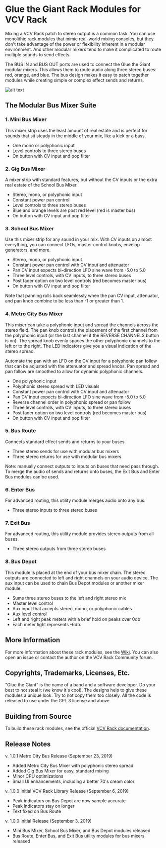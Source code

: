 # Glue the Giant Rack Modules for VCV Rack

Mixing a VCV Rack patch to stereo output is a common task.
You can use monolithic rack modules that mimic real-world mixing consoles, but they don't take advantage of the power or flexibility inherent in a modular environment.
And other modular mixers tend to make it complicated to route multiple sounds to send effects.

The BUS IN and BUS OUT ports are used to connect the Glue the Giant modular mixers.
This allows them to route audio along three stereo buses: red, orange, and blue.
The bus design makes it easy to patch together modules while creating simple or complex effect sends and returns.

![alt text](https://github.com/gluethegiant/gtg-rack/blob/master/design/screenshot.png)

## The Modular Bus Mixer Suite

### 1. Mini Bus Mixer

This mixer strip uses the least amount of real estate and is perfect for sounds that sit steady in the middle of your mix, like a kick or a bass.

* One mono or polyphonic input
* Level controls to three stereo buses
* On button with CV input and pop filter

### 2. Gig Bus Mixer

A mixer strip with standard features, but without the CV inputs or the extra real estate of the School Bus Mixer.

* Stereo, mono, or polyphonic input
* Constant power pan control
* Level controls to three stereo buses
* Blue and orange levels are post red level (red is master bus) 
* On button with CV input and pop filter

### 3. School Bus Mixer

Use this mixer strip for any sound in your mix.
With CV inputs on almost everything, you can connect LFOs, master control knobs, envelop generators, and more.

* Stereo, mono, or polyphonic input
* Constant power pan control with CV input and attenuator
* Pan CV input expects bi-direction LFO sine wave from -5.0 to 5.0 
* Three level controls, with CV inputs, to three stereo buses
* Post fader option on two level controls (red becomes master bus)
* On button with CV input and pop filter

Note that panning rolls back seamlessly when the pan CV input, attenuator, and pan knob combine to be less than -1 or greater than 1.

### 4. Metro City Bus Mixer

This mixer can take a polyphonic input and spread the channels across the stereo field.
The pan knob controls the placement of the first channel from the polyphonic input (or the last channel if the REVERSE CHANNELS button is on).
The spread knob evenly spaces the other polyphonic channels to the left or to the right.
The LED indicators give you a visual indication of the stereo spread.

Automate the pan with an LFO on the CV input for a polyphonic pan follow that can be adjusted with the attenuator and spread knobs.
Pan spread and pan follow are smoothed to allow for dynamic polyphonic channels.

* One polyphonic input
* Polyphonic stereo spread with LED visuals
* Constant power pan control with CV input and attenuator
* Pan CV input expects bi-direction LFO sine wave from -5.0 to 5.0 
* Reverse channel order in polyphonic spread or pan follow
* Three level controls, with CV inputs, to three stereo buses
* Post fader option on two level controls (red becomes master bus)
* On button with CV input and pop filter

### 5. Bus Route

Connects standard effect sends and returns to your buses.

* Three stereo sends for use with modular bus mixers
* Three stereo returns for use with modular bus mixers

Note: manually connect outputs to inputs on buses that need pass through.
To merge the audio of sends and returns onto buses, the Exit Bus and Enter Bus modules can be used.

### 6. Enter Bus

For advanced routing, this utility module merges audio onto any bus.

* Three stereo inputs to three stereo buses

### 7. Exit Bus

For advanced routing, this utility module provides stereo outputs from all buses.

* Three stereo outputs from three stereo buses

### 8. Bus Depot

This module is placed at the end of your bus mixer chain.
The stereo outputs are connected to left and right channels on your audio device.
The aux input can be used to chain Bus Depot modules or another mixer module.

* Sums three stereo buses to the left and right stereo mix
* Master level control
* Aux input that accepts stereo, mono, or polyphonic cables
* Aux level control
* Left and right peak meters with a brief hold on peaks over 0db
* Each meter light represents -6db.

## More Information

For more information about these rack modules, see the [Wiki](https://github.com/gluethegiant/gtg-rack/wiki).
You can also open an issue or contact the author on the VCV Rack Community forum.

## Copyrights, Trademarks, Licenses, Etc.

"Glue the Giant" is the name of a band and a software developer.
Do your best to not steal it (we know it's cool).
The designs help to give these modules a unique look.
Try to not copy them too closely.
All the code is released to use under the GPL 3 license and above.

## Building from Source

To build these rack modules, see the official [VCV Rack documentation](https://vcvrack.com/manual/Building.html).

## Release Notes

v. 1.0.1 Metro City Bus Release (September 23, 2019)

- Added Metro City Bus Mixer with polyphonic stereo spread
- Added Gig Bus Mixer for easy, standard mixing
- Minor CPU optimizations
- Small UI enhancements, including a better 70's cream color

v. 1.0.0 Initial VCV Rack Library Release (September 6, 2019)

- Peak indicators on Bus Depot are now sample accurate
- Peak indicators stay on longer
- Text fixed on Bus Route

v. 1.0.0 Initial Release (September 3, 2019)

- Mini Bus Mixer, School Bus Mixer, and Bus Depot modules released
- Bus Route, Enter Bus, and Exit Bus utility modules for bus mixers released
